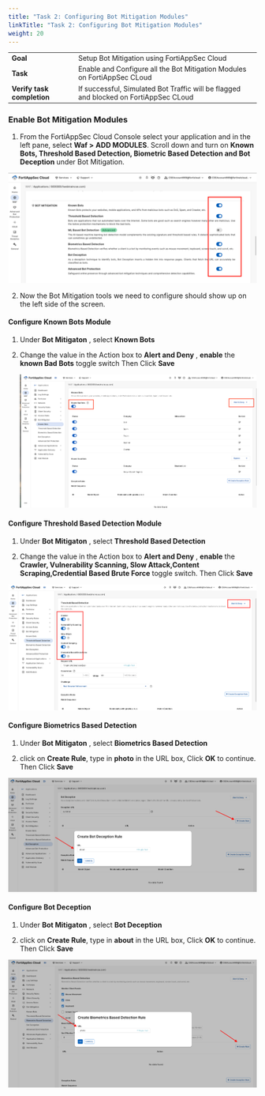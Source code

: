 ```yaml
---
title: "Task 2: Configuring Bot Mitigation Modules"
linkTitle: "Task 2: Configuring Bot Mitigation Modules"
weight: 20
---
```



|                            |    |  
|----------------------------| ----
| **Goal**                   | Setup Bot Mitigation using FortiAppSec Cloud
| **Task**                   | Enable and Configure all the Bot Mitigation Modules on FortiAppSec CLoud
| **Verify task completion** | If successful, Simulated Bot Traffic will be flagged and blocked on FortiAppSec CLoud 

### Enable Bot Mitigation Modules 

 1.  From the FortiAppSec Cloud Console select your application and in the left pane, select **Waf >** **ADD MODULES**.  Scroll down and turn on **Known Bots, Threshold Based Detection, Biometric Based Detection and Bot Deception** under Bot Mitigation.

   ![Enable-Bot](Bot-1.png)

2.  Now the Bot Mitigation tools we need to configure should show up on the left side of the screen. 


#### Configure Known Bots Module 

1. Under **Bot Mitigaton** , select **Known Bots**

2. Change the value in the Action box to **Alert and Deny** , **enable** the **known Bad Bots** toggle switch Then Click **Save**

   ![Known-Bots](Bot-2.png)

#### Configure Threshold Based Detection Module 

1.  Under **Bot Mitigaton** , select **Threshold Based Detection** 

2. Change the value in the Action box to **Alert and Deny** , **enable** the **Crawler, Vulnerability Scanning, Slow Attack,Content Scraping,Credential Based Brute Force** toggle switch. Then Click **Save**

![Threshold Based](Bot-3.png)

#### Configure Biometrics Based Detection 

1.  Under **Bot Mitigaton** , select **Biometrics Based Detection** 

2. click on **Create Rule**, type in **photo** in the URL box, Click **OK** to continue. Then Click **Save**

![Biometric](Bot-4.png)

#### Configure Bot Deception

1.  Under **Bot Mitigaton** , select **Bot Deception** 

2. click on **Create Rule**, type in **about** in the URL box, Click **OK** to continue. Then Click **Save**

![Bot Deception](Bot-5.png)